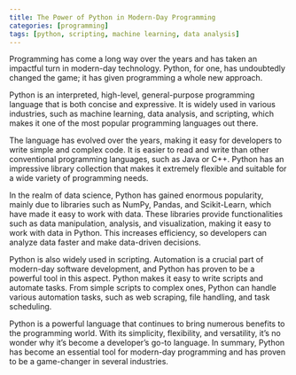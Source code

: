 ```yaml
---
title: The Power of Python in Modern-Day Programming
categories: [programming]
tags: [python, scripting, machine learning, data analysis]
---
```


Programming has come a long way over the years and has taken an impactful turn in modern-day technology. Python, for one, has undoubtedly changed the game; it has given programming a whole new approach.

Python is an interpreted, high-level, general-purpose programming language that is both concise and expressive. It is widely used in various industries, such as machine learning, data analysis, and scripting, which makes it one of the most popular programming languages out there.

The language has evolved over the years, making it easy for developers to write simple and complex code. It is easier to read and write than other conventional programming languages, such as Java or C++. Python has an impressive library collection that makes it extremely flexible and suitable for a wide variety of programming needs.

In the realm of data science, Python has gained enormous popularity, mainly due to libraries such as NumPy, Pandas, and Scikit-Learn, which have made it easy to work with data. These libraries provide functionalities such as data manipulation, analysis, and visualization, making it easy to work with data in Python. This increases efficiency, so developers can analyze data faster and make data-driven decisions.

Python is also widely used in scripting. Automation is a crucial part of modern-day software development, and Python has proven to be a powerful tool in this aspect. Python makes it easy to write scripts and automate tasks. From simple scripts to complex ones, Python can handle various automation tasks, such as web scraping, file handling, and task scheduling.

Python is a powerful language that continues to bring numerous benefits to the programming world. With its simplicity, flexibility, and versatility, it’s no wonder why it’s become a developer’s go-to language. In summary, Python has become an essential tool for modern-day programming and has proven to be a game-changer in several industries.